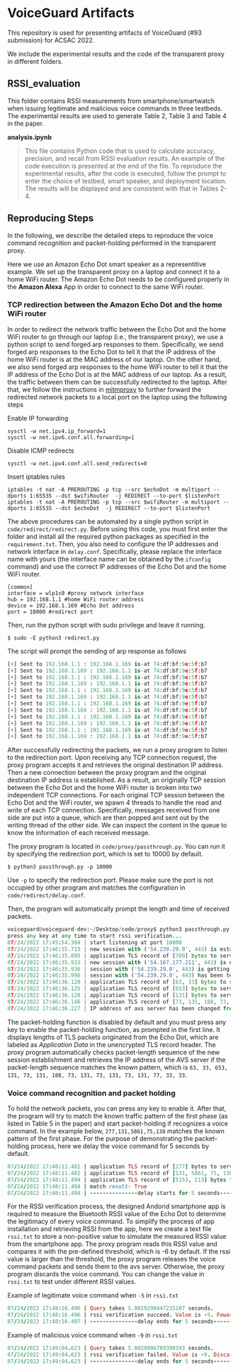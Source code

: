 # VoiceGuard Artifacts
This repository is used for presenting artifacts of VoiceGuard (#93 submission) for ACSAC 2022.


We include the experimental results and the code of the transparent proxy in different folders.


## RSSI_evaluation

This folder contains RSSI measurements from smartphone/smartwatch when issuing legitimate and malicious voice commands in three testbeds. The experimental results are used to generate Table 2, Table 3 and Table 4 in the paper. 

**analysis.ipynb**
>This file contains Python code that is used to calculate accuracy, precision, and recall from RSSI evaluation results. An example of the code execution is presented at the end of the file. To reproduce the experimental results, after the code is executed, follow the prompt to enter the choice of testbed, smart speaker, and deployment location. The results will be displayed and are consistent with that in Tables 2-4.



## Reproducing Steps

In the following, we describe the detailed steps to reproduce the voice command recognition and packet-holding performed in the transparent proxy. 

Here we use an Amazon Echo Dot smart speaker as a representitive example. We set up the transparent proxy on a laptop and connect it to a home WiFi router. The Amazon Echo Dot needs to be configured properly in the **Amazon Alexa**  App in order to connect to the same WiFi router.

### TCP redirection between the Amazon Echo Dot and the home WiFi router

In order to redirect the network traffic between the Echo Dot and the home WiFi router to go through our laptop (i.e., the transparent proxy), we use a python script to send forged arp responses to them. Specifically, we send forged arp responses to the Echo Dot to tell it that the IP address of the home WiFi router is at the MAC address of our laptop. On the other hand, we also send forged arp responses to the home WiFi router to tell it that the IP address of the Echo Dot is at the MAC address of our laptop. As a result, the traffic between them can be successfully redirected to the laptop. After that, we follow the instructions in [mitmproxy](https://docs.mitmproxy.org/stable/howto-transparent/) to further forward the redirected network packets to a local port on the laptop using the following steps

Enable IP forwarding

```
sysctl -w net.ipv4.ip_forward=1
sysctl -w net.ipv6.conf.all.forwarding=1
```

Disable ICMP redirects

```
sysctl -w net.ipv4.conf.all.send_redirects=0
```

Insert iptables rules

```
iptables -t nat -A PREROUTING -p tcp --src $echoDot -m multiport --dports 1:65535 --dst $wifiRouter  -j REDIRECT --to-port $listenPort
iptables -t nat -A PREROUTING -p tcp --src $wifiRouter -m multiport --dports 1:65535 --dst $echoDot  -j REDIRECT --to-port $listenPort 
```

The above procedures can be automated by a single python script in `code/redirect/redirect.py`. Before using this code, you must first enter the folder and install all the required python packages as specified in the `requirement.txt`. Then, you also need to configure the IP addresses and network interface in `delay.conf`. Specifically, please replace the interface name with yours (the interface name can be obtained by the `ifconfig` command) and use the correct IP addresses of the Echo Dot and the home WiFi router.

```
[common]
interface = wlp1s0 #proxy network interface
hub = 192.168.1.1 #home WiFi router address
device = 192.168.1.169 #Echo Dot address
port = 10000 #redirect port
```

Then, run the python script with sudo privilege and leave it running.

```
$ sudo -E python3 redirect.py
```

The script will prompt the sending of arp response as follows

```python
[+] Sent to 192.168.1.1 : 192.168.1.169 is-at 74:df:bf:9e:5f:b7
[+] Sent to 192.168.1.169 : 192.168.1.1 is-at 74:df:bf:9e:5f:b7
[+] Sent to 192.168.1.1 : 192.168.1.169 is-at 74:df:bf:9e:5f:b7
[+] Sent to 192.168.1.169 : 192.168.1.1 is-at 74:df:bf:9e:5f:b7
[+] Sent to 192.168.1.1 : 192.168.1.169 is-at 74:df:bf:9e:5f:b7
[+] Sent to 192.168.1.169 : 192.168.1.1 is-at 74:df:bf:9e:5f:b7
[+] Sent to 192.168.1.1 : 192.168.1.169 is-at 74:df:bf:9e:5f:b7
[+] Sent to 192.168.1.169 : 192.168.1.1 is-at 74:df:bf:9e:5f:b7
[+] Sent to 192.168.1.1 : 192.168.1.169 is-at 74:df:bf:9e:5f:b7
[+] Sent to 192.168.1.169 : 192.168.1.1 is-at 74:df:bf:9e:5f:b7
[+] Sent to 192.168.1.1 : 192.168.1.169 is-at 74:df:bf:9e:5f:b7
[+] Sent to 192.168.1.169 : 192.168.1.1 is-at 74:df:bf:9e:5f:b7
```

After successfully redirecting the packets, we run a proxy program to listen to the redirection port. Upon receiving any TCP connection request, the proxy program accepts it and retrieves the original destination IP address. Then a new connection between the proxy program and the original destination IP address is established. As a result, an originally TCP session between the Echo Dot and the home WiFi router is broken into two independent TCP connections. For each original TCP session between the Echo Dot and the WiFi router, we spawn 4 threads to handle the read and write of each TCP connection. Specifically, messages received from one side are put into a queue, which are then popped and sent out by the writing thread of the other side. We can inspect the content in the queue to know the information of each received message.


The proxy program is located in `code/proxy/passthrough.py`. You can run it by specifying the redirection port, which is set to 10000 by default.

```
$ python3 passthrough.py -p 10000
```

Use `-p` to specify the redirection port. Please make sure the port is not occupied by other program and matches the configuration in `code/redirect/delay.conf`. 


Then, the program will automatically prompt the length and time of received packets.

```python
voiceguard@voiceguard-dev:~/Desktop/code/proxy$ python3 passthrough.py
press any key at any time to start rssi verification...
07/24/2022 17:45:54.304 | start listening at port 10000
07/24/2022 17:46:35.713 | new session with ('54.239.29.0', 443) is established
07/24/2022 17:46:35.895 | application TLS record of [709] bytes to server at ('54.239.29.0', 443)
07/24/2022 17:46:35.933 | new session with ('54.167.177.211', 443) is established
07/24/2022 17:46:35.936 | session with ('54.239.29.0', 443) is getting terminated
07/24/2022 17:46:35.998 | session with ('54.239.29.0', 443) has been terminated
07/24/2022 17:46:36.120 | application TLS record of [63, 33] bytes to server at ('54.167.177.211', 443)
07/24/2022 17:46:36.125 | application TLS record of [653] bytes to server at ('54.167.177.211', 443)
07/24/2022 17:46:36.128 | application TLS record of [131] bytes to server at ('54.167.177.211', 443)
07/24/2022 17:46:36.146 | application TLS record of [73, 131, 188, 73, 131, 73, 131, 73, 131, 77, 33] bytes to server at ('54.167.177.211', 443)
07/24/2022 17:46:36.227 | IP address of avs server has been changed from UNKNOWN to 54.167.177.211.
```

The packet-holding function is disabled by default and you must press any key to enable the packet-holding function, as prompted in the first line. It displays lengths of TLS packets originated from the Echo Dot, which are labeled as *Application Data* in the unencrypted TLS record header. The proxy program automatically checks packet-length sequence of the new session establishment and retrieves the IP address of the AVS server if the packet-length sequence matches the known pattern, which is `63, 33, 653, 131, 73, 131, 188, 73, 131, 73, 131, 73, 131, 77, 33, 33`.


### Voice command recognition and packet holding

To hold the network packets, you can press any key to enable it. After that, the program will try to match the known traffic pattern of the first phase (as listed in Table 5 in the paper) and start packet-holding if recognizes a voice command. In the example below, `277,131,5861,75,138` matches the known pattern of the first phase. For the purpose of demonstrating the packet-holding process, here we delay the voice command for 5 seconds by default. 

```ruby
07/24/2022 17:48:11.481 | application TLS record of [277] bytes to server at ('54.167.177.211', 443)
07/24/2022 17:48:11.482 | application TLS record of [131, 5861, 75, 138, 1905] bytes to server at ('54.167.177.211', 443)
07/24/2022 17:48:11.494 | application TLS record of [5153, 113] bytes to server at ('54.167.177.211', 443)
07/24/2022 17:48:11.494 | match result: True
07/24/2022 17:48:11.494 | ---------------delay starts for 5 seconds---------------
```

For the RSSI verification process, the designed Andorid smartphone app is required to measure the Bluetooth RSSI value of the Echo Dot to determine the legitimacy of every voice command. To simplify the process of app installation and retrieving RSSI from the app, here we create a text file `rssi.txt` to store a non-positive value to simulate the measured RSSI value from the smartphone app. The proxy program reads this RSSI value and compares it with the pre-defined threshold, which is -6 by default. If the rssi value is larger than the threshold, the proxy program releases the voice command packets and sends them to the avs server. Otherwise, the proxy program discards the voice command. You can change the value in `rssi.txt` to test under different RSSI values.


Example of legitimate voice command when `-5` in `rssi.txt`

```ruby
07/24/2022 17:48:16.496 | Query takes 5.0019290447235107 seconds.
07/24/2022 17:48:16.496 | rssi verification succeed. Value is -5. Foward voice command packets to the AVS server.
07/24/2022 17:48:16.497 | ---------------delay ends for 5 seconds---------------
```


Example of malicious voice command when `-9` in `rssi.txt`

```ruby
07/24/2022 17:49:04.623 | Query takes 5.0020806789398193 seconds.
07/24/2022 17:49:04.623 | rssi verification failed. Value is -9. Discard voice command packets.
07/24/2022 17:49:04.623 | ---------------delay ends for 5 seconds---------------
```
